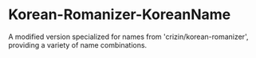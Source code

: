 # Korean-Romanizer-KoreanName
A modified version specialized for names from 'crizin/korean-romanizer', providing a variety of name combinations.
